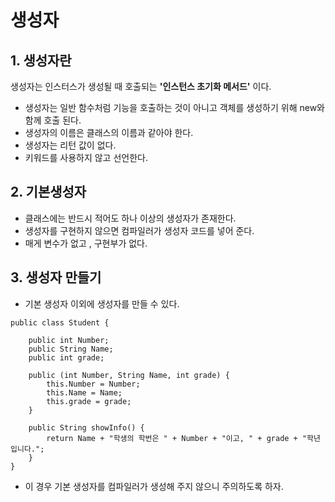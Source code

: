 # 생성자


## 1. 생성자란
생성자는 인스터스가 생성될 때 호출되는 **'인스턴스 초기화 메서드'** 이다.

- 생성자는 일반 함수처럼 기능을 호출하는 것이 아니고 객체를 생성하기 위해 new와 함께 호출 된다.
- 생성자의 이름은 클래스의 이름과 같아야 한다.
- 생성자는 리턴 값이 없다.
- 키워드를 사용하지 않고 선언한다.

## 2. 기본생성자

- 클래스에는 반드시 적어도 하나 이상의 생성자가 존재한다.
- 생성자를 구현하지 않으면 컴파일러가 생성자 코드를 넣어 준다. 
- 매게 변수가 없고 , 구현부가 없다.

## 3. 생성자 만들기

- 기본 생성자 이외에 생성자를 만들 수 있다.

```
public class Student {

	public int Number;
	public String Name;
	public int grade;
	
	public (int Number, String Name, int grade) {
		this.Number = Number;
		this.Name = Name;
		this.grade = grade;
	}
	
	public String showInfo() {
		return Name + "학생의 학번은 " + Number + "이고, " + grade + "학년 입니다.";
	}
}

```
- 이 경우 기본 생성자를 컴파일러가 생성해 주지 않으니 주의하도록 하자.